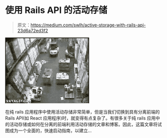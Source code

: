 # 使用 Rails API 的活动存储

> 原文：<https://medium.com/swlh/active-storage-with-rails-api-23d6a72ed3f2>

![](img/7632b4e37c74518d1422326848bfc0e6.png)

在纯 rails 应用程序中使用活动存储非常简单，但是当我们切换到具有分离前端的 Rails API(如 React 应用程序)时，就变得有点复杂了。有很多关于纯 rails 应用中的活动存储或如何在分离的前端利用活动存储的文章和博客。因此，这篇文章将试图成为一个全面的，快速启动指南，以建立…